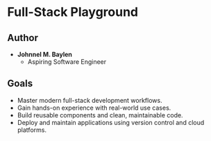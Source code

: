 # Full-Stack Playground

## Author

- **Johnnel M. Baylen**
    - Aspiring Software Engineer

## Goals

- Master modern full-stack development workflows.
- Gain hands-on experience with real-world use cases.
- Build reusable components and clean, maintainable code.
- Deploy and maintain applications using version control and cloud platforms.
